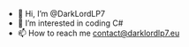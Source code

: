 - 👋 Hi, I’m @DarkLordLP7
- 👀 I’m interested in coding C#
- 📫 How to reach me contact@darklordlp7.eu
